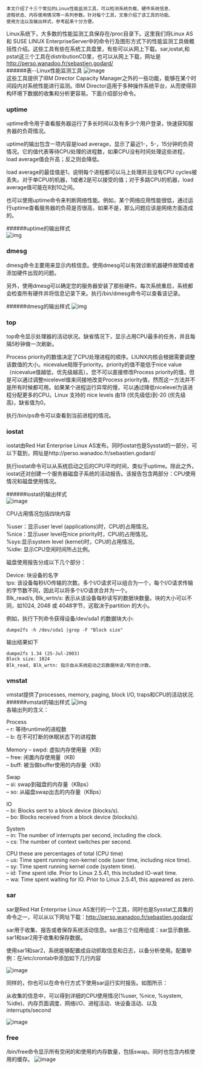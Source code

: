 ```
本文介绍了十三个常见的Linux性能监测工具，可以检测系统负载、硬件系统信息、
进程状态、内存使用情况等一系列参数。针对每个工具，文章介绍了该工具的功能、
使用方法以及输出样式，参考起来十分方便。
```
Linux系统下，大多数的性能监测工具保存在/proc目录下。这里我们将Linux AS 和 SUSE LINUX EnterpriseServer中的命令行及图形方式下的性能监测工具做概括性介绍。这些工具有些在系统工具盘里，有些可以从网上下载。sar,iostat,和pstat这三个工具在distributionCD里，也可以从网上下载，网址是 <http://perso.wanadoo.fr/sebastien.godard/>  
######表--Linux性能监测工具
![image](http://images.51cto.com/files/uploadimg/20100524/1457480.gif)  
这些工具提供了IBM Director Capacity Manager之外的一些功能，能够在某个时间段内对系统性能进行监测。IBM Director适用于多种操作系统平台，从而使得异构环境下数据的收集和分析更容易。下面介绍部分命令。  

### uptime 

uptime命令用于查看服务器运行了多长时间以及有多少个用户登录，快速获知服务器的负荷情况。
  
uptime的输出包含一项内容是load average，显示了最近1-，5-，15分钟的负荷情况。它的值代表等待CPU处理的进程数，如果CPU没有时间处理这些进程，load average值会升高；反之则会降低。  
  
load average的最佳值是1，说明每个进程都可以马上处理并且没有CPU cycles被丢失。对于单CPU的机器，1或者2是可以接受的值；对于多路CPU的机器，load average值可能在8到10之间。  
  

也可以使用uptime命令来判断网络性能。例如，某个网络应用性能很低，通过运行uptime查看服务器的负荷是否很高，如果不是，那么问题应该是网络方面造成的。  

######uptime的输出样式  
![img](http://images.51cto.com/files/uploadimg/20100524/1457481.gif)

### dmesg  
dmesg命令主要用来显示内核信息。使用dmesg可以有效诊断机器硬件故障或者添加硬件出现的问题。  

另外，使用dmesg可以确定您的服务器安装了那些硬件。每次系统重启，系统都会检查所有硬件并将信息记录下来。执行/bin/dmesg命令可以查看该记录。

######dmesg的输出样式
![img](http://images.51cto.com/files/uploadimg/20100524/1457483.gif)

### top 

top命令显示处理器的活动状况。缺省情况下，显示占用CPU最多的任务，并且每隔5秒钟做一次刷新。  

Process priority的数值决定了CPU处理进程的顺序。LIUNX内核会根据需要调整该数值的大小。nicevalue局限于priority。priority的值不能低于nice value（nicevalue值越低，优先级越高）。您不可以直接修改Process priority的值，但是可以通过调整nicelevel值来间接地改变Process priority值，然而这一方法并不是所有时候都可用。如果某个进程运行异常的慢，可以通过降低nicelevel为该进程分配更多的CPU。Linux 支持的 nice levels 由19 (优先级低)到-20 (优先级高)，缺省值为0。  
 
执行/bin/ps命令可以查看到当前进程的情况。
### iostat  

iostat由Red Hat Enterprise Linux AS发布。同时iostat也是Sysstat的一部分，可以下载到，网址是http://perso.wanadoo.fr/sebastien.godard/

执行iostat命令可以从系统启动之后的CPU平均时间，类似于uptime。除此之外，iostat还对创建一个服务器磁盘子系统的活动报告。该报告包含两部分：CPU使用情况和磁盘使用情况。

######iostat的输出样式  
![image](http://images.51cto.com/files/uploadimg/20100524/1457484.gif)

CPU占用情况包括四块内容

%user：显示user level (applications)时，CPU的占用情况。  
%nice：显示user level在nice priority时，CPU的占用情况。  
%sys:显示system level (kernel)时，CPU的占用情况。  
%idle: 显示CPU空闲时间所占比例。

磁盘使用报告分成以下几个部分：

Device: 块设备的名字  
tps: 该设备每秒I/O传输的次数。多个I/O请求可以组合为一个，每个I/O请求传输的字节数不同，因此可以将多个I/O请求合并为一个。  
Blk_read/s, Blk_wrtn/s: 表示从该设备每秒读写的数据块数量。块的大小可以不同，如1024, 2048 或 4048字节，这取决于partition
的大小。

例如，执行下列命令获得设备/dev/sda1 的数据块大小:

	dumpe2fs -h /dev/sda1 |grep -F "Block size"  

输出结果如下

	dumpe2fs 1.34 (25-Jul-2003)
	Block size: 1024  	
	Blk_read, Blk_wrtn: 指示自从系统启动之后数据块读/写的合计数。 
### vmstat
vmstat提供了processes, memory, paging, block I/O, traps和CPU的活动状况.
######vmstat的输出样式
![img](http://images.51cto.com/files/uploadimg/20100524/1457485.gif)  
各输出列的含义：

Process  
– r: 等待runtime的进程数  
– b: 在不可打断的休眠状态下的进程数

Memory
– swpd: 虚拟内存使用量（KB）  
– free: 闲置内存使用量（KB)  
– buff: 被当做buffer使用的内存量（KB）

Swap  
– si: swap到磁盘的内存量（KBps）  
– so: 从磁盘swap出去的内存量（KBps）

IO  
– bi: Blocks sent to a block device (blocks/s).  
– bo: Blocks received from a block device (blocks/s).

System  
– in: The number of interrupts per second, including the clock.  
– cs: The number of context switches per second.

CPU these are percentages of total (CPU time)  
– us: Time spent running non-kernel code (user time, including nice time).  
– sy: Time spent running kernel code (system time).  
– id: Time spent idle. Prior to Linux 2.5.41, this included IO-wait time.  
– wa: Time spent waiting for IO. Prior to Linux 2.5.41, this appeared as zero.
### sar
sar是Red Hat Enterprise Linux AS发行的一个工具，同时也是Sysstat工具集的命令之一，可以从以下网址下载：http://perso.wanadoo.fr/sebastien.godard/

sar用于收集、报告或者保存系统活动信息。sar由三个应用组成：sar显示数据、sar1和sar2用于收集和保存数据。

使用sar1和sar2，系统能够配置成自动抓取信息和日志，以备分析使用。配置举例：在/etc/crontab中添加如下几行内容

![image](http://images.51cto.com/files/uploadimg/20100524/1457486.gif)

同样的，你也可以在命令行方式下使用sar运行实时报告。如图所示：

从收集的信息中，可以得到详细的CPU使用情况(%user, %nice, %system, %idle)、内存页面调度、网络I/O、进程活动、块设备活动、以及interrupts/second

![image](http://images.51cto.com/files/uploadimg/20100524/1457487.gif)
### free
/bin/free命令显示所有空闲的和使用的内存数量，包括swap。同时也包含内核使用的缓存。
![image](http://images.51cto.com/files/uploadimg/20100524/14574815.gif)
